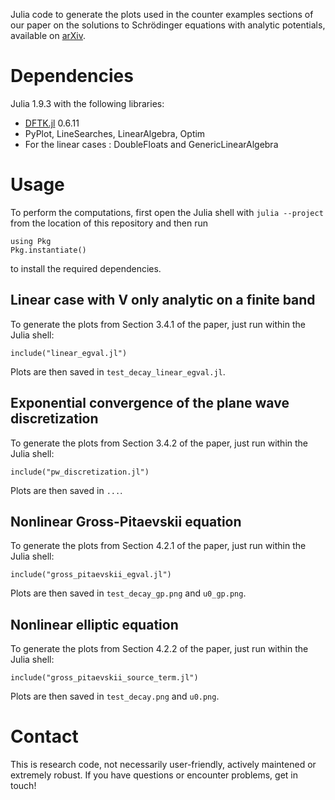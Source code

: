 Julia code to generate the plots used in the counter examples sections of our
paper on the solutions to Schrödinger equations with analytic potentials,
available on [arXiv](https://arxiv.org/abs/2206.04954).

# Dependencies
Julia 1.9.3 with the following libraries:
- [DFTK.jl](https://dftk.org) 0.6.11
- PyPlot, LineSearches, LinearAlgebra, Optim
- For the linear cases : DoubleFloats and GenericLinearAlgebra

# Usage
To perform the computations, first open the Julia shell with `julia --project`
from the location of this repository and then run
```
using Pkg
Pkg.instantiate()
```
to install the required dependencies.

## Linear case with V only analytic on a finite band
To generate the plots from Section 3.4.1 of the paper, just run within the Julia
shell:
```
include("linear_egval.jl")
```
Plots are then saved in `test_decay_linear_egval.jl`.

## Exponential convergence of the plane wave discretization
To generate the plots from Section 3.4.2 of the paper, just run within the Julia
shell:
```
include("pw_discretization.jl")
```
Plots are then saved in `...`.

## Nonlinear Gross-Pitaevskii equation
To generate the plots from Section 4.2.1 of the paper, just run within the Julia
shell:
```
include("gross_pitaevskii_egval.jl")
```
Plots are then saved in `test_decay_gp.png` and `u0_gp.png`.


## Nonlinear elliptic equation
To generate the plots from Section 4.2.2 of the paper, just run within the Julia
shell:
```
include("gross_pitaevskii_source_term.jl")
```
Plots are then saved in `test_decay.png` and `u0.png`.

# Contact
This is research code, not necessarily user-friendly, actively maintened or
extremely robust. If you have questions or encounter problems, get in touch!

